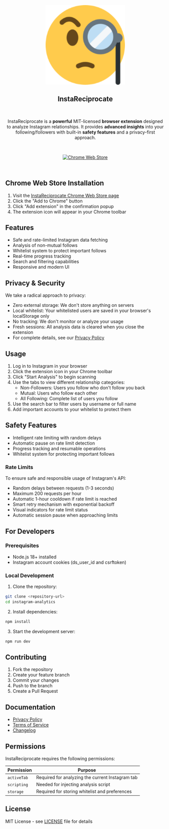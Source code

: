 <p align="center"><img width="250" alt="InstaReciprocate Logo" src="icons/icon128.png"></p>

<h2 align="center">InstaReciprocate</h2>
<br/>
<p align="center">InstaReciprocate is a <strong>powerful</strong> MIT-licensed <strong>browser extension</strong> designed to analyze Instagram relationships. It provides <strong>advanced insights</strong> into your following/followers with built-in <strong>safety features</strong> and a privacy-first approach.</p>
<br/>
<p align="center"><a rel="noreferrer noopener" href="https://chrome.google.com/webstore/detail/instareciprocate"><img alt="Chrome Web Store" src="https://img.shields.io/badge/Chrome-141e24.svg?&style=for-the-badge&logo=google-chrome&logoColor=white"></a></p>
<br/>

## Chrome Web Store Installation

1. Visit the [InstaReciprocate Chrome Web Store page](https://chrome.google.com/webstore/detail/instareciprocate)
2. Click the "Add to Chrome" button
3. Click "Add extension" in the confirmation popup
4. The extension icon will appear in your Chrome toolbar

## Features

- Safe and rate-limited Instagram data fetching
- Analysis of non-mutual follows
- Whitelist system to protect important follows
- Real-time progress tracking
- Search and filtering capabilities
- Responsive and modern UI

## Privacy & Security

We take a radical approach to privacy:
- Zero external storage: We don't store anything on servers
- Local whitelist: Your whitelisted users are saved in your browser's localStorage only
- No tracking: We don't monitor or analyze your usage
- Fresh sessions: All analysis data is cleared when you close the extension
- For complete details, see our [Privacy Policy](PRIVACY.md)

## Usage

1. Log in to Instagram in your browser
2. Click the extension icon in your Chrome toolbar
3. Click "Start Analysis" to begin scanning
4. Use the tabs to view different relationship categories:
   - Non-Followers: Users you follow who don't follow you back
   - Mutual: Users who follow each other
   - All Following: Complete list of users you follow
5. Use the search bar to filter users by username or full name
6. Add important accounts to your whitelist to protect them

## Safety Features

- Intelligent rate limiting with random delays
- Automatic pause on rate limit detection
- Progress tracking and resumable operations
- Whitelist system for protecting important follows

### Rate Limits
To ensure safe and responsible usage of Instagram's API:
- Random delays between requests (1-3 seconds)
- Maximum 200 requests per hour
- Automatic 1-hour cooldown if rate limit is reached
- Smart retry mechanism with exponential backoff
- Visual indicators for rate limit status
- Automatic session pause when approaching limits

## For Developers

### Prerequisites

- Node.js 18+ installed
- Instagram account cookies (ds_user_id and csrftoken)

### Local Development

1. Clone the repository:
```bash
git clone <repository-url>
cd instagram-analytics
```

2. Install dependencies:
```bash
npm install
```

3. Start the development server:
```bash
npm run dev
```

## Contributing

1. Fork the repository
2. Create your feature branch
3. Commit your changes
4. Push to the branch
5. Create a Pull Request

## Documentation

- [Privacy Policy](PRIVACY.md)
- [Terms of Service](TERMS.md)
- [Changelog](CHANGELOG.md)

## Permissions
InstaReciprocate requires the following permissions:

| Permission | Purpose |
|------------|---------|
| `activeTab` | Required for analyzing the current Instagram tab |
| `scripting` | Needed for injecting analysis script |
| `storage` | Required for storing whitelist and preferences | 

## License

MIT License - see [LICENSE](LICENSE) file for details 

